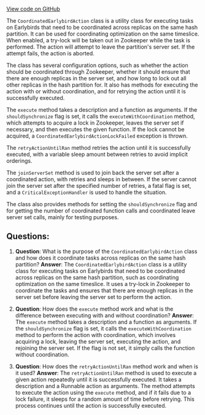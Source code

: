 [View code on GitHub](https://github.com/misbahsy/the-algorithm/src/java/com/twitter/search/earlybird/util/CoordinatedEarlybirdAction.java)

The `CoordinatedEarlybirdAction` class is a utility class for executing tasks on Earlybirds that need to be coordinated across replicas on the same hash partition. It can be used for coordinating optimization on the same timeslice. When enabled, a try-lock will be taken out in Zookeeper while the task is performed. The action will attempt to leave the partition's server set. If the attempt fails, the action is aborted.

The class has several configuration options, such as whether the action should be coordinated through Zookeeper, whether it should ensure that there are enough replicas in the server set, and how long to lock out all other replicas in the hash partition for. It also has methods for executing the action with or without coordination, and for retrying the action until it is successfully executed.

The `execute` method takes a description and a function as arguments. If the `shouldSynchronize` flag is set, it calls the `executeWithCoordination` method, which attempts to acquire a lock in Zookeeper, leaves the server set if necessary, and then executes the given function. If the lock cannot be acquired, a `CoordinatedEarlybirdActionLockFailed` exception is thrown.

The `retryActionUntilRan` method retries the action until it is successfully executed, with a variable sleep amount between retries to avoid implicit orderings.

The `joinServerSet` method is used to join back the server set after a coordinated action, with retries and sleeps in between. If the server cannot join the server set after the specified number of retries, a fatal flag is set, and a `CriticalExceptionHandler` is used to handle the situation.

The class also provides methods for setting the `shouldSynchronize` flag and for getting the number of coordinated function calls and coordinated leave server set calls, mainly for testing purposes.
## Questions: 
 1. **Question**: What is the purpose of the `CoordinatedEarlybirdAction` class and how does it coordinate tasks across replicas on the same hash partition?
   **Answer**: The `CoordinatedEarlybirdAction` class is a utility class for executing tasks on Earlybirds that need to be coordinated across replicas on the same hash partition, such as coordinating optimization on the same timeslice. It uses a try-lock in Zookeeper to coordinate the tasks and ensures that there are enough replicas in the server set before leaving the server set to perform the action.

2. **Question**: How does the `execute` method work and what is the difference between executing with and without coordination?
   **Answer**: The `execute` method takes a description and a function as arguments. If the `shouldSynchronize` flag is set, it calls the `executeWithCoordination` method to perform the action with coordination, which involves acquiring a lock, leaving the server set, executing the action, and rejoining the server set. If the flag is not set, it simply calls the function without coordination.

3. **Question**: How does the `retryActionUntilRan` method work and when is it used?
   **Answer**: The `retryActionUntilRan` method is used to execute a given action repeatedly until it is successfully executed. It takes a description and a Runnable action as arguments. The method attempts to execute the action using the `execute` method, and if it fails due to a lock failure, it sleeps for a random amount of time before retrying. This process continues until the action is successfully executed.
